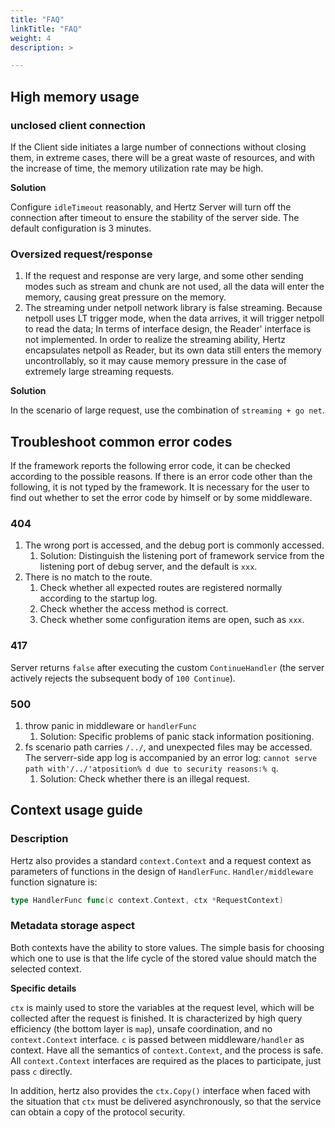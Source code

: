 ```yaml
---
title: "FAQ"
linkTitle: "FAQ"
weight: 4
description: >

---
```


## High memory usage

### unclosed client connection

If the Client side initiates a large number of connections without closing them, in extreme cases, there will be a great waste of resources, and with the increase of time, the memory utilization rate may be high.

**Solution**

Configure `idleTimeout` reasonably, and Hertz Server will turn off the connection after timeout to ensure the stability of the server side. The default configuration is 3 minutes.

### Oversized request/response

1. If the request and response are very large, and some other sending modes such as stream and chunk are not used, all the data will enter the memory, causing great pressure on the memory.
2. The streaming under netpoll network library is false streaming. Because netpoll uses LT trigger mode, when the data arrives, it will trigger netpoll to read the data; In terms of interface design, the Reader' interface is not implemented. In order to realize the streaming ability, Hertz encapsulates netpoll as Reader, but its own data still enters the memory uncontrollably, so it may cause memory pressure in the case of extremely large streaming requests.

**Solution**

In the scenario of large request, use the combination of `streaming + go net`.

## Troubleshoot common error codes

If the framework reports the following error code, it can be checked according to the possible reasons. If there is an error code other than the following, it is not typed by the framework. It is necessary for the user to find out whether to set the error code by himself or by some middleware.

### 404

1. The wrong port is accessed, and the debug port is commonly accessed.
   1. Solution: Distinguish the listening port of framework service from the listening port of debug server, and the default is `xxx`.
2. There is no match to the route.
   1. Check whether all expected routes are registered normally according to the startup log.
   2. Check whether the access method is correct.
   3. Check whether some configuration items are open, such as `xxx`.

### 417

Server returns `false` after executing the custom `ContinueHandler` (the server actively rejects the subsequent body of `100 Continue`).

### 500

1. throw panic in middleware or `handlerFunc`
   1. Solution: Specific problems of panic stack information positioning.
2. fs scenario path carries `/../`, and unexpected files may be accessed. The serverr-side app log is accompanied by an error log: `cannot serve path with'/../'atposition% d due to security reasons:% q`.
   1. Solution: Check whether there is an illegal request.

## Context usage guide

### Description

Hertz also provides a standard `context.Context` and a request context as parameters of functions in the design of `HandlerFunc`.
`Handler/middleware` function signature is:

```go
type HandlerFunc func(c context.Context, ctx *RequestContext)
```

### Metadata storage aspect

Both contexts have the ability to store values. The simple basis for choosing which one to use is that the life cycle of the stored value should match the selected context.

**Specific details**

`ctx` is mainly used to store the variables at the request level, which will be collected after the request is finished. It is characterized by high query efficiency (the bottom layer is `map`), unsafe coordination, and no `context.Context` interface.
`c` is passed between middleware`/handler` as context. Have all the semantics of `context.Context`, and the process is safe. All `context.Context` interfaces are required as the places to participate, just pass `c` directly.

In addition, hertz also provides the `ctx.Copy()` interface when faced with the situation that `ctx` must be delivered asynchronously, so that the service can obtain a copy of the protocol security.
